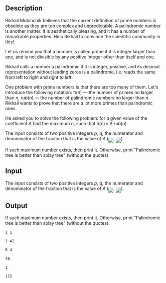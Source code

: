 ## Description

<div><p>Rikhail Mubinchik believes that the current definition of prime numbers is obsolete as they are too complex and unpredictable. A palindromic number is another matter. It is aesthetically pleasing, and it has a number of remarkable properties. Help Rikhail to convince the scientific community in this!</p><p>Let us remind you that a number is called <span class="tex-font-style-it">prime</span> if it is integer larger than one, and is not divisible by any positive integer other than itself and one.</p><p>Rikhail calls a number a <span class="tex-font-style-it">palindromic</span> if it is integer, positive, and its decimal representation without leading zeros is a palindrome, i.e. reads the same from left to right and right to left.</p><p>One problem with prime numbers is that there are too many of them. Let's introduce the following notation: <span class="tex-span">π(<i>n</i>)</span>&nbsp;— the number of primes no larger than <span class="tex-span"><i>n</i></span>, <span class="tex-span"><i>rub</i>(<i>n</i>)</span>&nbsp;— the number of palindromic numbers no larger than <span class="tex-span"><i>n</i></span>. Rikhail wants to prove that there are a lot more primes than palindromic ones.</p><p>He asked you to solve the following problem: for a given value of the coefficient <span class="tex-span"><i>A</i></span> find the maximum <span class="tex-span"><i>n</i></span>, such that <span class="tex-span">π(<i>n</i>) ≤ <i>A</i>·<i>rub</i>(<i>n</i>)</span>.</p></div><div class="input-specification"><p>The input consists of two positive integers <span class="tex-span"><i>p</i></span>, <span class="tex-span"><i>q</i></span>, the numerator and denominator of the fraction that is the value of <span class="tex-span"><i>A</i></span>&nbsp;(<img align="middle" class="tex-formula" src="file://Fr8PFYs1.png" style="max-width: 100.0%;max-height: 100.0%;">,&nbsp;<img align="middle" class="tex-formula" src="file://iSQvoNZs.png" style="max-width: 100.0%;max-height: 100.0%;">).</p></div><div class="output-specification"><p>If such maximum number exists, then print it. Otherwise, print <span class="tex-font-style-tt">"Palindromic tree is better than splay tree"</span> (without the quotes).</p></div>

## Input

<p>The input consists of two positive integers <span class="tex-span"><i>p</i></span>, <span class="tex-span"><i>q</i></span>, the numerator and denominator of the fraction that is the value of <span class="tex-span"><i>A</i></span>&nbsp;(<img align="middle" class="tex-formula" src="file://Fr8PFYs1.png" style="max-width: 100.0%;max-height: 100.0%;">,&nbsp;<img align="middle" class="tex-formula" src="file://iSQvoNZs.png" style="max-width: 100.0%;max-height: 100.0%;">).</p>

## Output

<p>If such maximum number exists, then print it. Otherwise, print <span class="tex-font-style-tt">"Palindromic tree is better than splay tree"</span> (without the quotes).</p>





```input1
1 1

```




```input2
1 42

```




```input3
6 4

```




```output1
40

```




```output2
1

```




```output3
172

```


